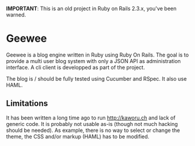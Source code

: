 __IMPORTANT__: This is an old project in Ruby on Rails 2.3.x, you've been warned.

# Geewee

Geewee is a blog engine written in Ruby using Ruby On Rails. The goal is to
provide a multi user blog system with only a JSON API as administration
interface. A cli client is developped as part of the project.

The blog is / should be fully tested using Cucumber and RSpec. It also use
HAML.

## Limitations

It has been written a long time ago to run http://kaworu.ch and lack of generic code. It is
probably not usable as-is (though not much hacking should be needed). As
example, there is no way to select or change the theme, the CSS and/or markup
(HAML) has to be modified.
